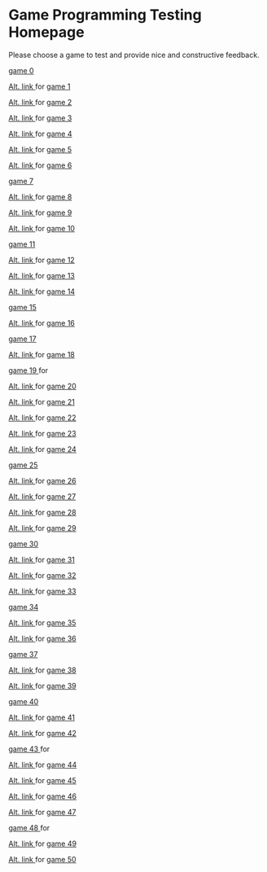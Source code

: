﻿#  Game Programming Testing Homepage

Please choose a game to test and provide nice and constructive feedback.

[game 0 ](https://mrcuffe.github.io/TGPD2020S2_Demos/0)

[Alt. link ](https://repl.it/@mrmcuffe/demo-1#README.md) for 
[game 1 ](https://mrcuffe.github.io/TGPD2020S2_Demos/1)

[Alt. link ](https://repl.it/@mrmcuffe/demo-2#README.md) for 
[game 2 ](https://mrcuffe.github.io/TGPD2020S2_Demos/2)

[Alt. link ](https://repl.it/@mrmcuffe/demo-3#README.md) for 
[game 3 ](https://mrcuffe.github.io/TGPD2020S2_Demos/3)

[Alt. link ](https://repl.it/@mrmcuffe/demo-4#README.md) for 
[game 4 ](https://mrcuffe.github.io/TGPD2020S2_Demos/4)

[Alt. link ](https://repl.it/@mrmcuffe/demo-5#README.md) for 
[game 5 ](https://mrcuffe.github.io/TGPD2020S2_Demos/5)

[Alt. link ](https://repl.it/@mrmcuffe/demo-6#README.md) for 
[game 6 ](https://mrcuffe.github.io/TGPD2020S2_Demos/6)

[game 7 ](https://mrcuffe.github.io/TGPD2020S2_Demos/7)

[Alt. link ](https://repl.it/@mrmcuffe/demo-8#README.md) for 
[game 8 ](https://mrcuffe.github.io/TGPD2020S2_Demos/8)

[Alt. link ](https://repl.it/@mrmcuffe/demo-9#README.md) for 
[game 9 ](https://mrcuffe.github.io/TGPD2020S2_Demos/9)

[Alt. link ](https://repl.it/@mrmcuffe/demo-10#README.md) for 
[game 10 ](https://mrcuffe.github.io/TGPD2020S2_Demos/10)

[game 11 ](https://mrcuffe.github.io/TGPD2020S2_Demos/11)

[Alt. link ](https://repl.it/@mrmcuffe/demo-12#README.md) for 
[game 12 ](https://mrcuffe.github.io/TGPD2020S2_Demos/12)

[Alt. link ](https://repl.it/@mrmcuffe/demo-13#README.md) for 
[game 13 ](https://mrcuffe.github.io/TGPD2020S2_Demos/13)

[Alt. link ](https://repl.it/@mrmcuffe/demo-14#README.md) for 
[game 14 ](https://mrcuffe.github.io/TGPD2020S2_Demos/14)

[game 15 ](https://mrcuffe.github.io/TGPD2020S2_Demos/15)

[Alt. link ](https://repl.it/@mrmcuffe/demo-16#README.md) for 
[game 16 ](https://mrcuffe.github.io/TGPD2020S2_Demos/16)

[game 17 ](https://mrcuffe.github.io/TGPD2020S2_Demos/17)

[Alt. link ](https://repl.it/@mrmcuffe/demo-18#README.md) for 
[game 18 ](https://mrcuffe.github.io/TGPD2020S2_Demos/18)

[game 19 ](https://mrcuffe.github.io/TGPD2020S2_Demos/19) for 

[Alt. link ](https://repl.it/@mrmcuffe/demo-20#README.md) for 
[game 20 ](https://mrcuffe.github.io/TGPD2020S2_Demos/20)

[Alt. link ](https://repl.it/@mrmcuffe/demo-21#README.md) for 
[game 21 ](https://mrcuffe.github.io/TGPD2020S2_Demos/21)

[Alt. link ](https://repl.it/@mrmcuffe/demo-22#README.md) for 
[game 22 ](https://mrcuffe.github.io/TGPD2020S2_Demos/22)

[Alt. link ](https://repl.it/@mrmcuffe/demo-22#README.md) for 
[game 23 ](https://mrcuffe.github.io/TGPD2020S2_Demos/23)

[Alt. link ](https://repl.it/@mrmcuffe/demo-24#README.md) for 
[game 24 ](https://mrcuffe.github.io/TGPD2020S2_Demos/24)

[game 25 ](https://mrcuffe.github.io/TGPD2020S2_Demos/25)

[Alt. link ](https://repl.it/@mrmcuffe/demo-26#README.md) for 
[game 26 ](https://mrcuffe.github.io/TGPD2020S2_Demos/26)

[Alt. link ](https://repl.it/@mrmcuffe/demo-27#README.md) for 
[game 27 ](https://mrcuffe.github.io/TGPD2020S2_Demos/27)

[Alt. link ](https://repl.it/@mrmcuffe/demo-28#README.md) for 
[game 28 ](https://mrcuffe.github.io/TGPD2020S2_Demos/28)

[Alt. link ](https://repl.it/@mrmcuffe/demo-29#README.md) for 
[game 29 ](https://mrcuffe.github.io/TGPD2020S2_Demos/29)

[game 30 ](https://mrcuffe.github.io/TGPD2020S2_Demos/30)

[Alt. link ](https://repl.it/@mrmcuffe/demo-31#README.md) for 
[game 31 ](https://mrcuffe.github.io/TGPD2020S2_Demos/31)

[Alt. link ](https://repl.it/@mrmcuffe/demo-32#README.md) for 
[game 32 ](https://mrcuffe.github.io/TGPD2020S2_Demos/32)

[Alt. link ](https://repl.it/@mrmcuffe/demo-33#README.md) for 
[game 33 ](https://mrcuffe.github.io/TGPD2020S2_Demos/33)

[game 34 ](https://mrcuffe.github.io/TGPD2020S2_Demos/34)

[Alt. link ](https://repl.it/@mrmcuffe/demo-35#README.md) for 
[game 35 ](https://mrcuffe.github.io/TGPD2020S2_Demos/35)

[Alt. link ](https://repl.it/@mrmcuffe/demo-36#README.md) for 
[game 36 ](https://mrcuffe.github.io/TGPD2020S2_Demos/36)

[game 37 ](https://mrcuffe.github.io/TGPD2020S2_Demos/37)

[Alt. link ](https://repl.it/@mrmcuffe/demo-38#README.md) for 
[game 38 ](https://mrcuffe.github.io/TGPD2020S2_Demos/38)

[Alt. link ](https://repl.it/@mrmcuffe/demo-39#README.md) for 
[game 39 ](https://mrcuffe.github.io/TGPD2020S2_Demos/39)

[game 40 ](https://mrcuffe.github.io/TGPD2020S2_Demos/40)

[Alt. link ](https://repl.it/@mrmcuffe/demo-41#README.md) for 
[game 41 ](https://mrcuffe.github.io/TGPD2020S2_Demos/41)

[Alt. link ](https://repl.it/@mrmcuffe/demo-42#README.md) for 
[game 42 ](https://mrcuffe.github.io/TGPD2020S2_Demos/42)

[game 43 ](https://mrcuffe.github.io/TGPD2020S2_Demos/43) for 

[Alt. link ](https://repl.it/@mrmcuffe/demo-44#README.md) for 
[game 44 ](https://mrcuffe.github.io/TGPD2020S2_Demos/44)

[Alt. link ](https://repl.it/@mrmcuffe/demo-45#README.md) for 
[game 45 ](https://mrcuffe.github.io/TGPD2020S2_Demos/45)

[Alt. link ](https://repl.it/@mrmcuffe/demo-46#README.md) for 
[game 46 ](https://mrcuffe.github.io/TGPD2020S2_Demos/46)

[Alt. link ](https://repl.it/@mrmcuffe/demo-47#README.md) for 
[game 47 ](https://mrcuffe.github.io/TGPD2020S2_Demos/47)

[game 48 ](https://mrcuffe.github.io/TGPD2020S2_Demos/48) for 

[Alt. link ](https://repl.it/@mrmcuffe/demo-49#README.md) for 
[game 49 ](https://mrcuffe.github.io/TGPD2020S2_Demos/49)

[Alt. link ](https://repl.it/@mrmcuffe/demo-50#README.md) for 
[game 50 ](https://mrcuffe.github.io/TGPD2020S2_Demos/50)